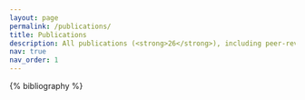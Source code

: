 ```yaml
---
layout: page
permalink: /publications/
title: Publications
description: All publications (<strong>26</strong>), including peer-reviewed in international journals (<strong>8</strong>) and Russian journals (<strong>8</strong>); preprints (<strong>5</strong>), conference papers (<strong>4</strong>) and open source education/software (<strong>1</strong>).
nav: true
nav_order: 1
---
```


<!-- Google tag (gtag.js) -->
<script async src="https://www.googletagmanager.com/gtag/js?id=G-0RT2NRMWX5"></script>
<script>
  window.dataLayer = window.dataLayer || [];
  function gtag(){dataLayer.push(arguments);}
  gtag('js', new Date());

  gtag('config', 'G-0RT2NRMWX5');
</script>

<!-- _pages/publications.md -->
<div class="publications">

{% bibliography %}

</div>
